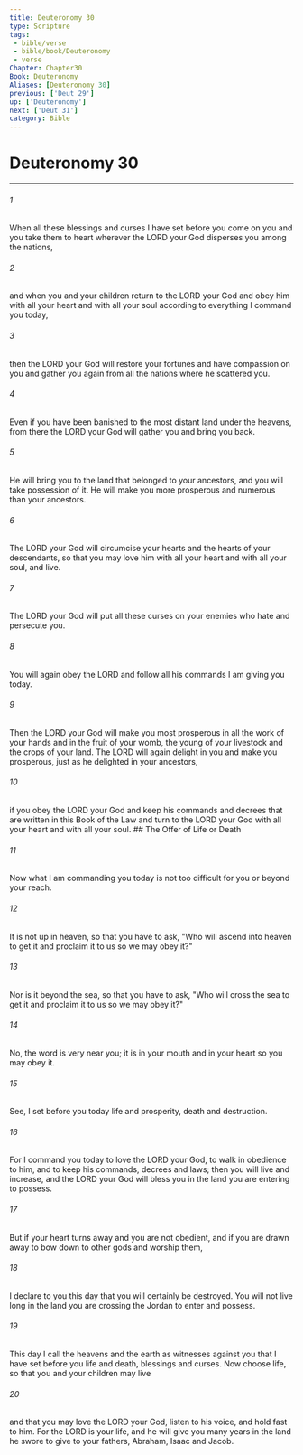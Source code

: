 ```yaml
---
title: Deuteronomy 30
type: Scripture
tags:
 - bible/verse
 - bible/book/Deuteronomy
 - verse
Chapter: Chapter30
Book: Deuteronomy
Aliases: [Deuteronomy 30]
previous: ['Deut 29']
up: ['Deuteronomy']
next: ['Deut 31']
category: Bible
---
```

# Deuteronomy 30

***


###### 1 
When all these blessings and curses I have set before you come on you and you take them to heart wherever the LORD your God disperses you among the nations, 

###### 2 
and when you and your children return to the LORD your God and obey him with all your heart and with all your soul according to everything I command you today, 

###### 3 
then the LORD your God will restore your fortunes and have compassion on you and gather you again from all the nations where he scattered you. 

###### 4 
Even if you have been banished to the most distant land under the heavens, from there the LORD your God will gather you and bring you back. 

###### 5 
He will bring you to the land that belonged to your ancestors, and you will take possession of it. He will make you more prosperous and numerous than your ancestors. 

###### 6 
The LORD your God will circumcise your hearts and the hearts of your descendants, so that you may love him with all your heart and with all your soul, and live. 

###### 7 
The LORD your God will put all these curses on your enemies who hate and persecute you. 

###### 8 
You will again obey the LORD and follow all his commands I am giving you today. 

###### 9 
Then the LORD your God will make you most prosperous in all the work of your hands and in the fruit of your womb, the young of your livestock and the crops of your land. The LORD will again delight in you and make you prosperous, just as he delighted in your ancestors, 

###### 10 
if you obey the LORD your God and keep his commands and decrees that are written in this Book of the Law and turn to the LORD your God with all your heart and with all your soul. ## The Offer of Life or Death 

###### 11 
Now what I am commanding you today is not too difficult for you or beyond your reach. 

###### 12 
It is not up in heaven, so that you have to ask, "Who will ascend into heaven to get it and proclaim it to us so we may obey it?" 

###### 13 
Nor is it beyond the sea, so that you have to ask, "Who will cross the sea to get it and proclaim it to us so we may obey it?" 

###### 14 
No, the word is very near you; it is in your mouth and in your heart so you may obey it. 

###### 15 
See, I set before you today life and prosperity, death and destruction. 

###### 16 
For I command you today to love the LORD your God, to walk in obedience to him, and to keep his commands, decrees and laws; then you will live and increase, and the LORD your God will bless you in the land you are entering to possess. 

###### 17 
But if your heart turns away and you are not obedient, and if you are drawn away to bow down to other gods and worship them, 

###### 18 
I declare to you this day that you will certainly be destroyed. You will not live long in the land you are crossing the Jordan to enter and possess. 

###### 19 
This day I call the heavens and the earth as witnesses against you that I have set before you life and death, blessings and curses. Now choose life, so that you and your children may live 

###### 20 
and that you may love the LORD your God, listen to his voice, and hold fast to him. For the LORD is your life, and he will give you many years in the land he swore to give to your fathers, Abraham, Isaac and Jacob. 
